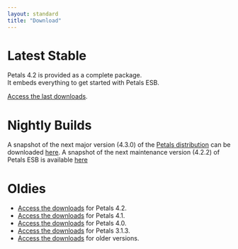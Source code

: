 ```yaml
---
layout: standard
title: "Download"
--- 
```


# Latest Stable

Petals 4.2 is provided as a complete package.  
It embeds everything to get started with Petals ESB.

[Access the last downloads](/download-petals-4.2.1.html).

# Nightly Builds

A snapshot of the next major version (4.3.0) of the [Petals distribution](http://jira.petalslink.com) 
can be downloaded 
[here](http://repository.ow2.org/nexus/service/local/artifact/maven/content?r=snapshots&g=org.ow2.petals&a=petals-esb-enterprise-edition&v=LATEST&p=zip).
A snapshot of the next maintenance version (4.2.2) of Petals ESB is available [here](http://repository.ow2.org/nexus/service/local/artifact/maven/content?r=snapshots&g=org.ow2.petals&a=petals-esb-enterprise-edition&v=4.2.2-SNAPSHOT&p=zip)

# Oldies

- [Access the downloads](/download-petals-4.2.html) for Petals 4.2.
- [Access the downloads](/download-petals-4.1.html) for Petals 4.1.
- [Access the downloads](/download-petals-4.0.html) for Petals 4.0.
- [Access the downloads](/download-petals-3.1.3.html) for Petals 3.1.3.
- [Access the downloads](/download-petals-older.html) for older versions. 
